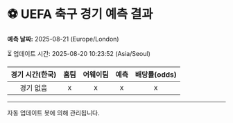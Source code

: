 # ⚽️ UEFA 축구 경기 예측 결과

**예측 날짜:** 2025-08-21 (Europe/London)

⏳ 업데이트 시간: 2025-08-20 10:23:52 (Asia/Seoul)

| 경기 시간(한국) | 홈팀 | 어웨이팀 | 예측 | 배당률(odds) |
|:-------------:|:-----:|:-------:|:-----:|:------------:|
| 경기 없음 | x | x | x | x |

---
자동 업데이트 봇에 의해 관리됩니다.
